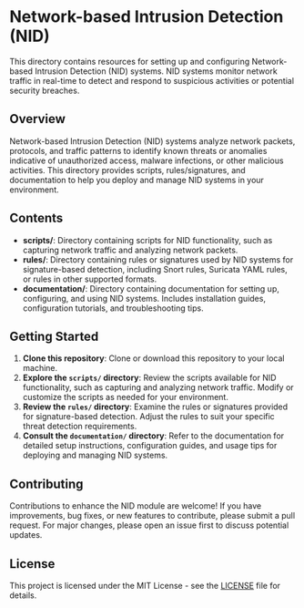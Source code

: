 # Network-based Intrusion Detection (NID)

This directory contains resources for setting up and configuring Network-based Intrusion Detection (NID) systems. NID systems monitor network traffic in real-time to detect and respond to suspicious activities or potential security breaches.

## Overview

Network-based Intrusion Detection (NID) systems analyze network packets, protocols, and traffic patterns to identify known threats or anomalies indicative of unauthorized access, malware infections, or other malicious activities. This directory provides scripts, rules/signatures, and documentation to help you deploy and manage NID systems in your environment.

## Contents

- **scripts/**: Directory containing scripts for NID functionality, such as capturing network traffic and analyzing network packets.
- **rules/**: Directory containing rules or signatures used by NID systems for signature-based detection, including Snort rules, Suricata YAML rules, or rules in other supported formats.
- **documentation/**: Directory containing documentation for setting up, configuring, and using NID systems. Includes installation guides, configuration tutorials, and troubleshooting tips.

## Getting Started

1. **Clone this repository**: Clone or download this repository to your local machine.
2. **Explore the `scripts/` directory**: Review the scripts available for NID functionality, such as capturing and analyzing network traffic. Modify or customize the scripts as needed for your environment.
3. **Review the `rules/` directory**: Examine the rules or signatures provided for signature-based detection. Adjust the rules to suit your specific threat detection requirements.
4. **Consult the `documentation/` directory**: Refer to the documentation for detailed setup instructions, configuration guides, and usage tips for deploying and managing NID systems.

## Contributing

Contributions to enhance the NID module are welcome! If you have improvements, bug fixes, or new features to contribute, please submit a pull request. For major changes, please open an issue first to discuss potential updates.

## License

This project is licensed under the MIT License - see the [LICENSE](../LICENSE) file for details.
